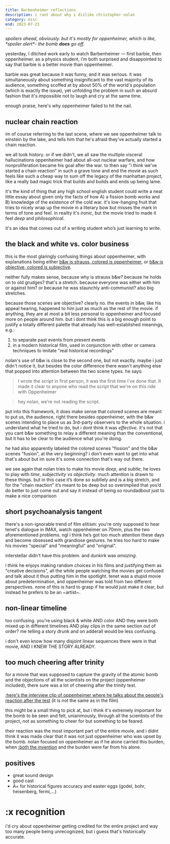 ```yaml
---
title: Barbenheimer reflections
description: i rant about why i dislike christopher nolan
category: misc
end: 2023-07-23
---
```


_spoilers ahead, obviously. but it's mostly for oppenheimer, which is like, \*spoiler alert\*- the bomb **does** go off._

yesterday, I ditched work early to watch Barbenheimer — first barbie, then oppenheimer. 
as a physics student, i'm both surprised and disappointed to say that barbie is a better movie than oppenheimer. 

barbie was great because it was funny, and it was serious. 
it was simultaneously about something insignificant to the vast majority of its audience, something scoffed at by about 50% of the world's population (which is exactly the issue), yet unfolding the problem in such an absurd fashion that it's impossible not to laugh and cry at the same time.

enough praise, here's why oppenheimer failed to hit the nail.

## nuclear chain reaction

im of course referring to the last scene, where we see oppenheimer talk to einstein by the lake, and tells him that he's afraid they've actually started a chain reaction. 

we all took history. or if we didn't, we all saw the multiple visceral hallucinations oppenheimer had about all-out nuclear warfare, and how nonproliferation became his goal after the war. 
to then say "i think we've started a chain reaction" in such a grave tone and end the movie as such feels like such a cheap way to sum off the legacy of the manhattan project, like a really bad magic trick that builds and builds and ends up being lame. 

it's the kind of thing that any high school english student could write a neat little essay about given only the facts of how A) a fission bomb works and B) knowledge of the existence of the cold war. 
it's low-hanging fruit that tries to nicely wrap up the movie in a literary bow but misses the mark in terms of tone and feel. 
in reailty it's _ironic_, but the movie tried to made it feel _deep_ and _philosophical_.

it's an idea that comes out of a writing student who’s just learning to write.

## the black and white vs. color business

this is the most glaringly confusing things about oppenheimer, with explanations being either  [b&w is strauss, colored is oppenheimer](https://www.insider.com/why-oppenheimer-has-black-and-white-color-scenes-explanation-2023-7), or [b&w is objective, colored is subjective](https://screenrant.com/oppenheimer-movie-black-white-color-differences-changes-explained/). 

neither fully makes sense, because why is strauss b&w? 
because he holds on to old grudges? that's a stretch. 
because everyone was either with him or against him? or because he was staunchly anti-communist? also big stretches.

because those scenes are objective? clearly no.
the events in b&w, like his appeal hearing, happened to him just as much as the rest of the movie. 
if anything, they are at most a bit less personal to oppenheimer and focused more on people around him. 
but i dont think this is a big enough point to justify a totally different palette that already has well-established meanings, e.g.:
1. to separate past events from present events
2. in a modern historical film, used in conjunction with other or camera techniques to imitate "real historical recordings"

nolan's use of b&w is close to the second one, but not exactly.
maybe i just didn't notice it, but besides the color difference there wasn't anything else that popped into attention between the two scene types.
he says:

> I wrote the script in first person, it was the first time I've done that.
> It made it clear to anyone who read the script that we're on this ride with Oppenheimer

> hey nolan, we're not reading the script. 

put into this framework, it does make sense that colored scenes are meant to put us, the audience, right there besides oppenheimer, with the b&w scenes intending to place us as 3rd-party observers to the whole situation. 
i understand what he tried to do, but i dont think it was _effective._
it's not that you cant b&w something to relay a different meaning than the conventional, but it has to be clear to the audience what you're doing.

he had also apparently labeled the colored scenes "fission" and the b&w scenes "fusion", at the very beginning? 
i don't even want to get into what that's about but im sure it's some connection that's way out there.

we see again that nolan tries to make his movie _deep_, and _subtle_, he loves to play with _time_, _subjectivity vs objectivity_.
much attention is drawn to these things. but in this case it’s done so subtlely and is a big stretch, and for the "chain reaction" it’s meant to be deep but so overimplied that you’d do better to just come out and say it instead of being so roundadbout just to make a nice comparison

## short psychoanalysis tangent

there's a non-ignorable trend of film elitism: you're only supposed to hear tenet's dialogue in IMAX, watch oppenheimer on 70mm, plus the two aforementioned problems.
ngl i think he’s got too much attention these days and become obsessed with grandiose gestures. 
he tries too hard to make his movies "special" and "meaningful" and "original". 

interstellar didn't have this problem.
and dunkirk was _amazing_. 

i think he enjoys making random choices in his films and justifying them as "creative decisions", all the while people watching the movies get confused and talk about it thus putting him in the spotlight. 
tenet was a stupid movie about predetermination, and oppenheimer was told from two different perspectives. 
none of this is hard to grasp if he would just make it clear, but instead he prefers to be an ~artist~.

## non-linear timeline

too confusing. 
you're using black & white AND color AND they were both mixed up in different timelines AND play clips in the same section out of order? 
me telling a story drunk and on adderall would be less confusing.

i don't even know how many disjoint linear sequences there were in that movie, AND I KNEW THE STORY ALREADY.

## too much cheering after trinity

for a movie that was supposed to capture the gravity of the atomic bomb and the objections of all the scientists on the project (oppenheimer included), there sure was a lot of cheering after the trinity test. 

[:here's the interview clip of oppenheimer where he talks about the people's reaction after the test](https://www.youtube.com/watch?v=lb13ynu3Iac&pp=ygUdb3BwZW5oZWltZXIgaSBhbSBiZWNvbWUgZGVhdGg%3D)
(it is not the same as in the film)

this might be a small thing to pick at, but i think it's extremely important for the bomb to be seen and felt, unianimously, through all the scientists of the project, not as something to cheer for but something to be feared.

their reaction was the most important part of the entire movie, and i didnt think it was made clear that it was not just oppenheimer who was upset by the bomb. 
nolan focused on oppenheimer as if he alone carried this burden, when [:both the invention](#recognition) and the burden were far from his alone. 


## positives

- great sound design
- good cast
- A+ for historical figures accuracy and easter eggs (godel, bohr, heisenberg, fermi,...)

# \:x recognition

i'd cry about oppenheimer getting credited for the entire project and way too many people being unrecognized, but i guess that's historically accurate. 
